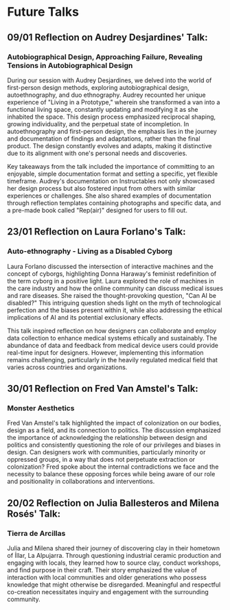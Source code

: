 # Future Talks

## 09/01 Reflection on Audrey Desjardines' Talk:
### Autobiographical Design, Approaching Failure, Revealing Tensions in Autobiographical Design

During our session with Audrey Desjardines, we delved into the world of first-person design methods, exploring autobiographical design, autoethnography, and duo ethnography. Audrey recounted her unique experience of "Living in a Prototype," wherein she transformed a van into a functional living space, constantly updating and modifying it as she inhabited the space. This design process emphasized reciprocal shaping, growing individuality, and the perpetual state of incompletion. In autoethnography and first-person design, the emphasis lies in the journey and documentation of findings and adaptations, rather than the final product. The design constantly evolves and adapts, making it distinctive due to its alignment with one's personal needs and discoveries.

Key takeaways from the talk included the importance of committing to an enjoyable, simple documentation format and setting a specific, yet flexible timeframe. Audrey's documentation on Instructables not only showcased her design process but also fostered input from others with similar experiences or challenges. She also shared examples of documentation through reflection templates containing photographs and specific data, and a pre-made book called "Rep(air)" designed for users to fill out.

## 23/01 Reflection on Laura Forlano's Talk:
### Auto-ethnography - Living as a Disabled Cyborg

Laura Forlano discussed the intersection of interactive machines and the concept of cyborgs, highlighting Donna Haraway's feminist redefinition of the term cyborg in a positive light. Laura explored the role of machines in the care industry and how the online community can discuss medical issues and rare diseases. She raised the thought-provoking question, "Can AI be disabled?" This intriguing question sheds light on the myth of technological perfection and the biases present within it, while also addressing the ethical implications of AI and its potential exclusionary effects.

This talk inspired reflection on how designers can collaborate and employ data collection to enhance medical systems ethically and sustainably. The abundance of data and feedback from medical device users could provide real-time input for designers. However, implementing this information remains challenging, particularly in the heavily regulated medical field that varies across countries and organizations.

## 30/01 Reflection on Fred Van Amstel's Talk:
### Monster Aesthetics

Fred Van Amstel's talk highlighted the impact of colonization on our bodies, design as a field, and its connection to politics. The discussion emphasized the importance of acknowledging the relationship between design and politics and consistently questioning the role of our privileges and biases in design. Can designers work with communities, particularly minority or oppressed groups, in a way that does not perpetuate extraction or colonization? Fred spoke about the internal contradictions we face and the necessity to balance these opposing forces while being aware of our role and positionality in collaborations and interventions.

## 20/02 Reflection on Julia Ballesteros and Milena Rosés' Talk:
### Tierra de Arcillas

Julia and Milena shared their journey of discovering clay in their hometown of Íllar, La Alpujarra. Through questioning industrial ceramic production and engaging with locals, they learned how to source clay, conduct workshops, and find purpose in their craft. Their story emphasized the value of interaction with local communities and older generations who possess knowledge that might otherwise be disregarded. Meaningful and respectful co-creation necessitates inquiry and engagement with the surrounding community.


